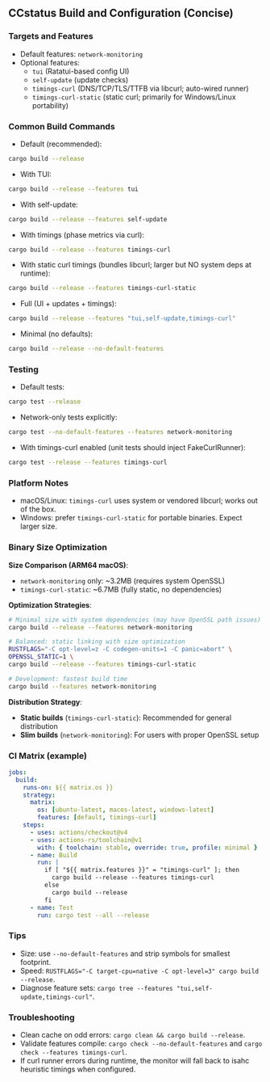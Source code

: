 ## CCstatus Build and Configuration (Concise)

### Targets and Features
- Default features: `network-monitoring`
- Optional features:
  - `tui` (Ratatui-based config UI)
  - `self-update` (update checks)
  - `timings-curl` (DNS/TCP/TLS/TTFB via libcurl; auto-wired runner)
  - `timings-curl-static` (static curl; primarily for Windows/Linux portability)

### Common Build Commands
- Default (recommended):
```bash
cargo build --release
```
- With TUI:
```bash
cargo build --release --features tui
```
- With self-update:
```bash
cargo build --release --features self-update
```
- With timings (phase metrics via curl):
```bash
cargo build --release --features timings-curl
```
- With static curl timings (bundles libcurl; larger but NO system deps at runtime):
```bash
cargo build --release --features timings-curl-static
```
- Full (UI + updates + timings):
```bash
cargo build --release --features "tui,self-update,timings-curl"
```
- Minimal (no defaults):
```bash
cargo build --release --no-default-features
```

### Testing
- Default tests:
```bash
cargo test --release
```
- Network-only tests explicitly:
```bash
cargo test --no-default-features --features network-monitoring
```
- With timings-curl enabled (unit tests should inject FakeCurlRunner):
```bash
cargo test --release --features timings-curl
```

### Platform Notes
- macOS/Linux: `timings-curl` uses system or vendored libcurl; works out of the box.
- Windows: prefer `timings-curl-static` for portable binaries. Expect larger size.

### Binary Size Optimization

**Size Comparison (ARM64 macOS)**:
- `network-monitoring` only: ~3.2MB (requires system OpenSSL)
- `timings-curl-static`: ~6.7MB (fully static, no dependencies)

**Optimization Strategies**:
```bash
# Minimal size with system dependencies (may have OpenSSL path issues)
cargo build --release --features network-monitoring

# Balanced: static linking with size optimization
RUSTFLAGS="-C opt-level=z -C codegen-units=1 -C panic=abort" \
OPENSSL_STATIC=1 \
cargo build --release --features timings-curl-static

# Development: fastest build time
cargo build --features network-monitoring
```

**Distribution Strategy**:
- **Static builds** (`timings-curl-static`): Recommended for general distribution
- **Slim builds** (`network-monitoring`): For users with proper OpenSSL setup

### CI Matrix (example)
```yaml
jobs:
  build:
    runs-on: ${{ matrix.os }}
    strategy:
      matrix:
        os: [ubuntu-latest, macos-latest, windows-latest]
        features: [default, timings-curl]
    steps:
      - uses: actions/checkout@v4
      - uses: actions-rs/toolchain@v1
        with: { toolchain: stable, override: true, profile: minimal }
      - name: Build
        run: |
          if [ "${{ matrix.features }}" = "timings-curl" ]; then
            cargo build --release --features timings-curl
          else
            cargo build --release
          fi
      - name: Test
        run: cargo test --all --release
```

### Tips
- Size: use `--no-default-features` and strip symbols for smallest footprint.
- Speed: `RUSTFLAGS="-C target-cpu=native -C opt-level=3" cargo build --release`.
- Diagnose feature sets: `cargo tree --features "tui,self-update,timings-curl"`.

### Troubleshooting
- Clean cache on odd errors: `cargo clean && cargo build --release`.
- Validate features compile: `cargo check --no-default-features` and `cargo check --features timings-curl`.
- If curl runner errors during runtime, the monitor will fall back to isahc heuristic timings when configured.
